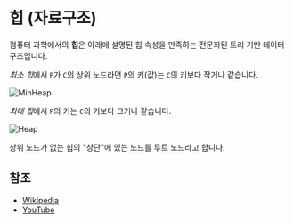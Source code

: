 # 힙 (자료구조)

컴퓨터 과학에서의 **힙**은 아래에 설명된 힙 속성을 만족하는 전문화된 트리 기반 데이터구조입니다.

*최소 힙*에서 `P`가 `C`의 상위 노드라면 `P`의 키(값)는 `C`의 키보다 작거나 같습니다.

![MinHeap](https://upload.wikimedia.org/wikipedia/commons/6/69/Min-heap.png)

*최대 힙*에서 `P`의 키는 `C`의 키보다 크거나 같습니다.

![Heap](https://upload.wikimedia.org/wikipedia/commons/3/38/Max-Heap.svg)

상위 노드가 없는 힙의 "상단"에 있는 노드를 루트 노드라고 합니다.

## 참조

- [Wikipedia](<https://en.wikipedia.org/wiki/Heap_(data_structure)>)
- [YouTube](https://www.youtube.com/watch?v=t0Cq6tVNRBA&index=5&t=0s&list=PLLXdhg_r2hKA7DPDsunoDZ-Z769jWn4R8)
